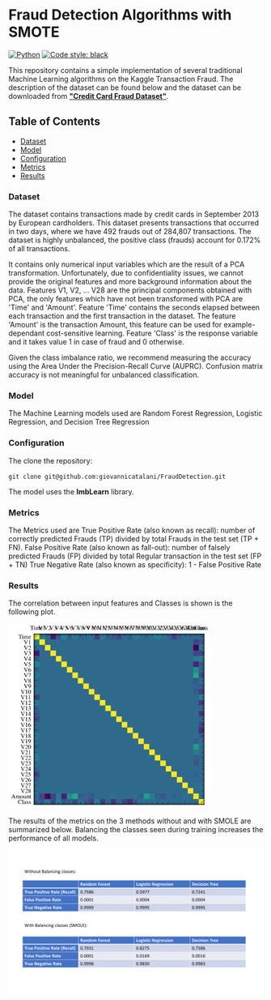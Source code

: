 # Fraud Detection Algorithms with SMOTE
[![Python](https://img.shields.io/badge/python-3.8-informational)](https://docs.python.org/3/)
[![Code style: black](https://img.shields.io/badge/code%20style-black-000000.svg)](https://github.com/psf/black)

This repository contains a simple implementation of several traditional Machine Learning algorithms on the Kaggle Transaction Fraud.
The description of the dataset can be found below and the dataset can be downloaded from [**"Credit Card Fraud Dataset"**](https://www.kaggle.com/datasets/mlg-ulb/creditcardfraud?resource=download). 

<!-- TABLE OF CONTENTS -->
## Table of Contents

* [Dataset](#dataset)
* [Model](#model)
* [Configuration](#configuration)
* [Metrics](#metrics)
* [Results](#results)




### Dataset

The dataset contains transactions made by credit cards in September 2013 by European cardholders.
This dataset presents transactions that occurred in two days, where we have 492 frauds out of 284,807 transactions. The dataset is highly unbalanced, the positive class (frauds) account for 0.172% of all transactions.

It contains only numerical input variables which are the result of a PCA transformation. Unfortunately, due to confidentiality issues, we cannot provide the original features and more background information about the data. Features V1, V2, … V28 are the principal components obtained with PCA, the only features which have not been transformed with PCA are 'Time' and 'Amount'. Feature 'Time' contains the seconds elapsed between each transaction and the first transaction in the dataset. The feature 'Amount' is the transaction Amount, this feature can be used for example-dependant cost-sensitive learning. Feature 'Class' is the response variable and it takes value 1 in case of fraud and 0 otherwise.

Given the class imbalance ratio, we recommend measuring the accuracy using the Area Under the Precision-Recall Curve (AUPRC). Confusion matrix accuracy is not meaningful for unbalanced classification.

### Model

The Machine Learning models used are Random Forest Regression, Logistic Regression, and Decision Tree Regression



### Configuration

The clone the repository:
```shell script
git clone git@github.com:giovannicatalani/FraudDetection.git
```
The model uses the **ImbLearn** library.


### Metrics
The Metrics used are True Positive Rate (also known as recall): number of correctly predicted Frauds (TP) divided by total Frauds in the test set (TP + FN).
False Positive Rate (also known as fall-out): number of falsely predicted Frauds (FP) divided by total Regular transaction in the test set (FP + TN)
True Negative Rate (also known as specificity): 1 - False Positive Rate

### Results
The correlation between input features and Classes is shown is the following plot.

<img src="https://github.com/giovannicatalani/FraudDetection/blob/main/images/Correlation.png" width="400" />

The results of the metrics on the 3 methods without and with SMOLE are summarized below. Balancing the classes seen during training increases the performance of all models.

<img src="https://github.com/giovannicatalani/FraudDetection/blob/main/images/Results.png" width="800" />


